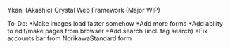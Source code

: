 Ykani (Akashic) Crystal Web Framework (Major WIP)

To-Do:
*Make images load faster somehow
*Add more forms
*Add ability to edit/make pages from browser
*Add search (incl. tag search)
*Fix accounts bar from NorikawaStandard form
